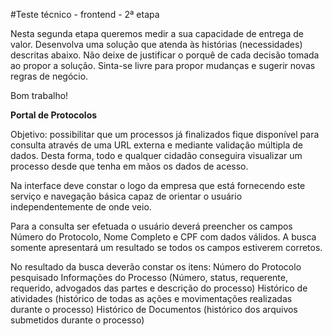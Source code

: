 #Teste técnico - frontend - 2ª etapa

Nesta segunda etapa queremos medir a sua capacidade de entrega de valor.
Desenvolva uma solução que atenda às histórias (necessidades) descritas abaixo.
Não deixe de justificar o porquê de cada decisão tomada ao propor a solução.
Sinta-se livre para propor mudanças e sugerir novas regras de negócio.

Bom trabalho!

**Portal de Protocolos**

Objetivo: possibilitar que  um processos já finalizados fique disponível para consulta através de uma URL externa e mediante validação múltipla de dados. Desta forma, todo e qualquer cidadão conseguira visualizar um processo desde que tenha em mãos os dados de acesso.

Na interface deve constar o logo da empresa que está fornecendo este serviço e navegação básica capaz de orientar o usuário independentemente de onde veio.

Para a consulta ser efetuada o usuário deverá preencher os campos Número do Protocolo, Nome Completo e CPF com dados válidos. A busca somente apresentará um resultado se todos os campos estiverem corretos.

No resultado da busca deverão constar os itens:
Número do Protocolo pesquisado
Informações do Processo (Número, status, requerente, requerido, advogados das partes e descrição do processo)
Histórico de atividades (histórico de todas as ações e movimentações realizadas durante o processo)
Histórico de Documentos (histórico dos arquivos submetidos durante o processo)

